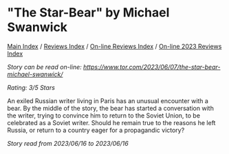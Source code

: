 # "The Star-Bear" by Michael Swanwick

[Main Index](../../../README.md) / [Reviews Index](../../README.md) / [On-line Reviews Index](../README.md) / [On-line 2023 Reviews Index](README.md)

*Story can be read on-line: <https://www.tor.com/2023/06/07/the-star-bear-michael-swanwick/>*

*Rating: 3/5 Stars*

An exiled Russian writer living in Paris has an unusual encounter with a bear. By the middle of the story, the bear has started a conversation with the writer, trying to convince him to return to the Soviet Union, to be celebrated as a Soviet writer. Should he remain true to the reasons he left Russia, or return to a country eager for a propagandic victory?

*Story read from 2023/06/16 to 2023/06/16*
